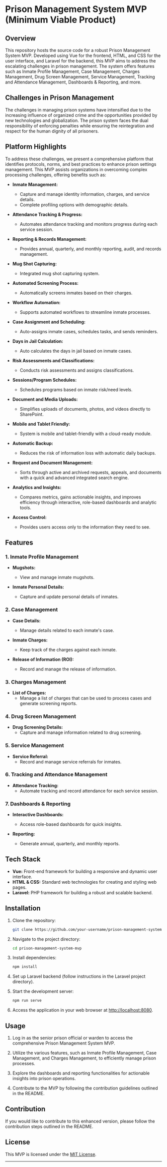 # Prison Management System MVP (Minimum Viable Product)

## Overview

This repository hosts the source code for a robust Prison Management System MVP. Developed using Vue for the frontend, HTML, and CSS for the user interface, and Laravel for the backend, this MVP aims to address the escalating challenges in prison management. The system offers features such as Inmate Profile Management, Case Management, Charges Management, Drug Screen Management, Service Management, Tracking and Attendance Management, Dashboards & Reporting, and more.

## Challenges in Prison Management

The challenges in managing prison systems have intensified due to the increasing influence of organized crime and the opportunities provided by new technologies and globalization. The prison system faces the dual responsibility of enforcing penalties while ensuring the reintegration and respect for the human dignity of all prisoners.

## Platform Highlights

To address these challenges, we present a comprehensive platform that identifies protocols, norms, and best practices to enhance prison settings management. This MVP assists organizations in overcoming complex processing challenges, offering benefits such as:

- **Inmate Management:**
  - Capture and manage identity information, charges, and service details.
  - Complete profiling options with demographic details.

- **Attendance Tracking & Progress:**
  - Automates attendance tracking and monitors progress during each service session.

- **Reporting & Records Management:**
  - Provides annual, quarterly, and monthly reporting, audit, and records management.

- **Mug Shot Capturing:**
  - Integrated mug shot capturing system.

- **Automated Screening Process:**
  - Automatically screens inmates based on their charges.

- **Workflow Automation:**
  - Supports automated workflows to streamline inmate processes.

- **Case Assignment and Scheduling:**
  - Auto-assigns inmate cases, schedules tasks, and sends reminders.

- **Days in Jail Calculation:**
  - Auto calculates the days in jail based on inmate cases.

- **Risk Assessments and Classifications:**
  - Conducts risk assessments and assigns classifications.

- **Sessions/Program Schedules:**
  - Schedules programs based on inmate risk/need levels.

- **Document and Media Uploads:**
  - Simplifies uploads of documents, photos, and videos directly to SharePoint.

- **Mobile and Tablet Friendly:**
  - System is mobile and tablet-friendly with a cloud-ready module.

- **Automatic Backup:**
  - Reduces the risk of information loss with automatic daily backups.

- **Request and Document Management:**
  - Sorts through active and archived requests, appeals, and documents with a quick and advanced integrated search engine.

- **Analytics and Insights:**
  - Compares metrics, gains actionable insights, and improves efficiency through interactive, role-based dashboards and analytic tools.

- **Access Control:**
  - Provides users access only to the information they need to see.

## Features

### 1. Inmate Profile Management

- **Mugshots:**
  - View and manage inmate mugshots.

- **Inmate Personal Details:**
  - Capture and update personal details of inmates.

### 2. Case Management

- **Case Details:**
  - Manage details related to each inmate's case.

- **Inmate Charges:**
  - Keep track of the charges against each inmate.

- **Release of Information (ROI):**
  - Record and manage the release of information.

### 3. Charges Management

- **List of Charges:**
  - Manage a list of charges that can be used to process cases and generate screening reports.

### 4. Drug Screen Management

- **Drug Screening Details:**
  - Capture and manage information related to drug screening.

### 5. Service Management

- **Service Referral:**
  - Record and manage service referrals for inmates.

### 6. Tracking and Attendance Management

- **Attendance Tracking:**
  - Automate tracking and record attendance for each service session.

### 7. Dashboards & Reporting

- **Interactive Dashboards:**
  - Access role-based dashboards for quick insights.

- **Reporting:**
  - Generate annual, quarterly, and monthly reports.

## Tech Stack

- **Vue:** Front-end framework for building a responsive and dynamic user interface.
- **HTML & CSS:** Standard web technologies for creating and styling web pages.
- **Laravel:** PHP framework for building a robust and scalable backend.

## Installation

1. Clone the repository:
   ```bash
   git clone https://github.com/your-username/prison-management-system-mvp.git
   ```

2. Navigate to the project directory:
   ```bash
   cd prison-management-system-mvp
   ```

3. Install dependencies:
   ```bash
   npm install
   ```

4. Set up Laravel backend (follow instructions in the Laravel project directory).

5. Start the development server:
   ```bash
   npm run serve
   ```

6. Access the application in your web browser at [http://localhost:8080](http://localhost:8080).

## Usage

1. Log in as the senior prison official or warden to access the comprehensive Prison Management System MVP.

2. Utilize the various features, such as Inmate Profile Management, Case Management, and Charges Management, to efficiently manage prison processes.

3. Explore the dashboards and reporting functionalities for actionable insights into prison operations.

4. Contribute to the MVP by following the contribution guidelines outlined in the README.

## Contribution

If you would like to contribute to this enhanced version, please follow the contribution steps outlined in the README.

## License

This MVP is licensed under the [MIT License](LICENSE).

---
